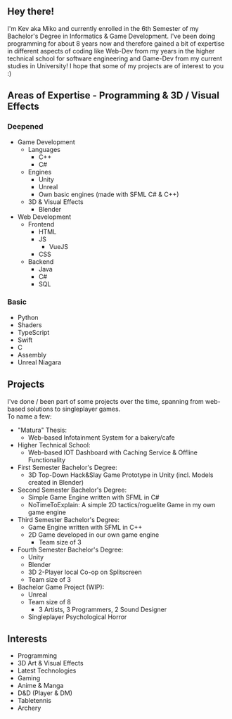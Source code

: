 ## Hey there!

I'm Kev aka Miko and currently enrolled in the 6th Semester of my Bachelor's Degree in Informatics & Game Development.
I've been doing programming for about 8 years now and therefore gained a bit of expertise in different aspects of coding like Web-Dev from my years in the higher technical school for software engineering and Game-Dev from my current studies in University! I hope that some of my projects are of interest to you :)

## Areas of Expertise - Programming & 3D / Visual Effects

### Deepened
- Game Development
  - Languages
    - C++
    - C#
  - Engines
    - Unity
    - Unreal
    - Own basic engines (made with SFML C# & C++)
  - 3D & Visual Effects
    - Blender
- Web Development
  - Frontend
    - HTML
    - JS
      - VueJS
    - CSS
  - Backend
    - Java
    - C#
    - SQL

### Basic
- Python
- Shaders
- TypeScript
- Swift
- C
- Assembly
- Unreal Niagara

## Projects

I've done / been part of some projects over the time, spanning from web-based solutions to singleplayer games. </br>
To name a few:
- "Matura" Thesis:
  - Web-based Infotainment System for a bakery/cafe
- Higher Technical School:
  - Web-based IOT Dashboard with Caching Service & Offline Functionality
- First Semester Bachelor's Degree:
  - 3D Top-Down Hack&Slay Game Prototype in Unity (incl. Models created in Blender)
- Second Semester Bachelor's Degree:
  - Simple Game Engine written with SFML in C#
  - NoTimeToExplain: A simple 2D tactics/roguelite Game in my own game engine
- Third Semester Bachelor's Degree:
  - Game Engine written with SFML in C++
  - 2D Game developed in our own game engine
    - Team size of 3
- Fourth Semester Bachelor's Degree:
  - Unity
  - Blender
  - 3D 2-Player local Co-op on Splitscreen
  - Team size of 3
- Bachelor Game Project (WIP):
  - Unreal
  - Team size of 8
    - 3 Artists, 3 Programmers, 2 Sound Designer
  - Singleplayer Psychological Horror
## Interests

- Programming
- 3D Art & Visual Effects
- Latest Technologies
- Gaming
- Anime & Manga
- D&D (Player & DM)
- Tabletennis
- Archery
